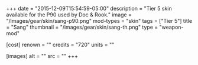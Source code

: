 +++
date = "2015-12-09T15:54:59-05:00"
description = "Tier 5 skin available for the P90 used by Doc & Rook."
image = "/images/gear/skin/sang-p90.png"
mod-types = "skin"
tags = ["Tier 5"]
title = "Sang"
thumbnail = "/images/gear/skin/sang-th.png"
type = "weapon-mod"

[cost]
  renown = ""
  credits = "720"
  units = ""

[images]
  alt = ""
  src = ""
+++
